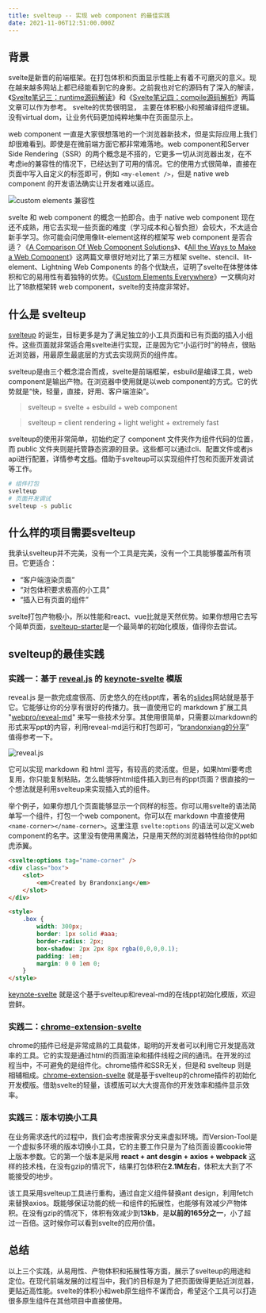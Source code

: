 ```yaml
---
title: svelteup -- 实现 web component 的最佳实践
date: 2021-11-06T12:51:00.000Z
---
```


## 背景

svelte是新晋的前端框架。在打包体积和页面显示性能上有着不可磨灭的意义。现在越来越多网站上都已经能看到它的身影。之前我也对它的源码有了深入的解读，《[Svelte笔记三：runtime源码解读](https://brandonxiang.vercel.app/blog/svelte3)》和《[Svelte笔记四：compile源码解析](https://brandonxiang.vercel.app/blog/svelte4)》两篇文章可以作为参考。 svelte的优势很明显， 主要在体积极小和预编译组件逻辑。没有virtual dom，让业务代码更加纯粹地集中在页面显示上。

web component 一直是大家很想落地的一个浏览器新技术，但是实际应用上我们却很难看到。即使是在微前端方面它都非常难落地。web component和Server Side Rendering（SSR）的两个概念是不搭的，它更多一切从浏览器出发，在不考虑ie的兼容性的情况下，已经达到了可用的情况。它的使用方式很简单，直接在页面中写入自定义的标签即可，例如 `<my-element />`，但是 native web component 的开发语法确实让开发者难以适应。

![custom elements 兼容性](https://brandonxiang.vercel.app/img/custom-elements.png)


svelte 和 web component 的概念一拍即合。由于 native web component 现在还不成熟，用它去实现一些页面的难度（学习成本和心智负担）会较大，不太适合新手学习。你可能会问使用像lit-element这样的框架写 web component 是否合适？《[A Comparison Of Web Component Solutions](https://hackernoon.com/a-comparison-of-web-component-solutions-xu163u3o)》、《[All the Ways to Make a Web Component](https://webcomponents.dev/blog/all-the-ways-to-make-a-web-component-april2020/)》这两篇文章很好地对比了第三方框架 svelte、stencil、lit-element、Lightning Web Components 的各个优缺点，证明了svelte在体整体体积和它的易用性有着独特的优势。《[Custom Elements Everywhere](https://custom-elements-everywhere.com/)》一文横向对比了18款框架转 web component，svelte的支持度非常好。

## 什么是 svelteup

[svelteup](https://github.com/brandonxiang/svelteup) 的诞生，目标更多是为了满足独立的小工具页面和已有页面的插入小组件。这些页面就非常适合用svelte进行实现，正是因为它“小运行时”的特点，很贴近浏览器，用最原生最底层的方式去实现网页的组件库。

svelteup是由三个概念混合而成，svelte是前端框架，esbuild是编译工具，web component是输出产物。在浏览器中使用就是以web component的方式。它的优势就是“快，轻量，直接，好用、客户端渲染”。

> svelteup = svelte + esbuild + web component

> svelteup  = client rendering + light we!ight + extremely fast 

svelteup的使用非常简单，初始约定了 component 文件夹作为组件代码的位置，而 public 文件夹则是托管静态资源的目录。这些都可以通过cli、配置文件或者js api进行配置，详情参考[文档](https://github.com/brandonxiang/svelteup)。借助于svelteup可以实现组件打包和页面开发调试等工作。

```bash
# 组件打包
svelteup
# 页面开发调试
svelteup -s public
```

## 什么样的项目需要svelteup

我承认svelteup并不完美，没有一个工具是完美，没有一个工具能够覆盖所有项目。它更适合：

- “客户端渲染页面”
- “对包体积要求极高的小工具”
- “插入已有页面的组件”

svelte打包产物极小，所以性能和react、vue比就是天然优势。如果你想用它去写个简单页面，[svelteup-starter](https://github.com/brandonxiang/svelteup-starter)是一个最简单的初始化模版，值得你去尝试。

## svelteup的最佳实践

### 实践一：基于 [reveal.js](https://github.com/hakimel/reveal.js) 的 [keynote-svelte](https://github.com/WhatisHappyPlanet/keynote-svelte) 模版

reveal.js 是一款完成度很高、历史悠久的在线ppt库，著名的[slides](https://slides.com/)网站就是基于它。它能够让你的分享有很好的传播力。我一直使用它的 markdown 扩展工具 "[webpro/reveal-md](https://github.com/webpro/reveal-md)" 来写一些技术分享。其使用很简单，只需要以markdown的形式来写ppt的内容，利用reveal-md运行和打包即可，“[brandonxiang的分享](https://github.com/brandonxiang/keynote)” 值得参考一下。

![reveal.js](https://brandonxiang.vercel.app/img/revealjs.png)

它可以实现 markdown 和 html 混写，有较高的灵活度。但是，如果html要考虑复用，你只能复制粘贴，怎么能够将html组件插入到已有的ppt页面？很直接的一个想法就是利用svelteup来实现插入式的组件。

举个例子，如果你想几个页面能够显示一个同样的标签。你可以用svelte的语法简单写一个组件，打包一个web component。你可以在 markdown 中直接使用`<name-corner></name-corner>`。这里注意 `svelte:options` 的语法可以定义web component的名字。这里没有使用黑魔法，只是用天然的浏览器特性给你的ppt如虎添翼。

```html
<svelte:options tag="name-corner" />
<div class="box">
	<slot>
		<em>Created by Brandonxiang</em>
	</slot>
</div>

<style>
	.box {
		width: 300px;
		border: 1px solid #aaa;
		border-radius: 2px;
		box-shadow: 2px 2px 8px rgba(0,0,0,0.1);
		padding: 1em;
		margin: 0 0 1em 0;
	}
</style>
```

[keynote-svelte](https://github.com/WhatisHappyPlanet/keynote-svelte) 就是这个基于svelteup和reveal-md的在线ppt初始化模版，欢迎尝鲜。

### 实践二：[chrome-extension-svelte](https://github.com/brandonxiang/chrome-extension-svelte)

chrome的插件已经是非常成熟的工具载体，聪明的开发者可以利用它开发提高效率的工具。它的实现是通过html的页面渲染和插件线程之间的通讯。在开发的过程当中，不可避免的是组件化。chrome插件和SSR无关，但是和 svelteup 则是相辅相成。[chrome-extension-svelte](https://github.com/brandonxiang/chrome-extension-svelte) 就是基于svelteup的chrome插件的初始化开发模版。借助svelte的轻量，该模版可以大大提高你的开发效率和插件显示效率。

### 实践三：版本切换小工具

在业务需求迭代的过程中，我们会考虑按需求分支来虚拟环境。而Version-Tool是一个虚拟多环境的版本切换小工具，它的主要工作只是为了给页面设置cookie带上版本参数。它的第一个版本是采用 **react + ant desgin + axios + webpack** 这样的技术栈，在没有gzip的情况下，结果打包体积在**2.1M左右**，体积太大到了不能接受的地步。

该工具采用svelteup工具进行重构，通过自定义组件替换ant design，利用fetch来替换axios。既能够保证功能的统一和组件的拓展性，也能够有效减少产物体积。在没有gzip的情况下，体积有效减少到**13kb**，是**以前的165分之一**，小了超过一百倍。这时候你可以看到svelte的应用价值。

## 总结

以上三个实践，从易用性、产物体积和拓展性等方面，展示了svelteup的用途和定位。在现代前端发展的过程当中，我们的目标是为了把页面做得更贴近浏览器，更贴近高性能。svelte的体积小和web原生组件不谋而合，希望这个工具可以打造很多原生组件在其他项目中直接使用。
